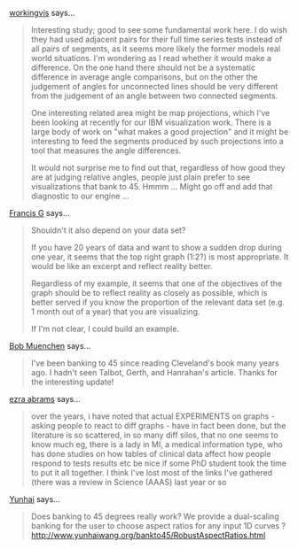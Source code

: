 <a href="http://workingvis.wordpress.com" rel="nofollow noopener" target="_blank">workingvis</a> says…
>	Interesting study; good to see some fundamental work here. I do wish they had used adjacent pairs for their full time series tests instead of all pairs of segments, as it seems more likely the former models real world situations. I'm wondering as I read whether it would make a difference. On the one hand there should not be a systematic difference in average angle comparisons, but on the other the judgement of angles for unconnected lines should be very different from the judgement of an angle between two connected segments. 
>	
>	One interesting related area might be map projections, which I've been looking at recently for our IBM visualization work. There is a large body of work on "what makes a good projection" and it might be interesting to feed the segments produced by such projections into a tool that measures the angle differences.
>	
>	It would not surprise me to find out that, regardless of how good they are at judging relative angles, people just plain prefer to see visualizations that bank to 45. Hmmm ... Might go off and add that diagnostic to our engine ...

<a href="http://infodez.wordpress.com/" rel="nofollow noopener" target="_blank">Francis G</a> says…
>	Shouldn't it also depend on your data set?
>	
>	If you have 20 years of data and want to show a sudden drop during one year, it seems that the top right graph (1:2?) is most appropriate. It would be like an excerpt and reflect reality better.
>	
>	Regardless of my example, it seems that one of the objectives of the graph should be to reflect reality as closely as possible, which is better served if you know the proportion of the relevant data set (e.g. 1 month out of a year) that you are visualizing.
>	
>	If I'm not clear, I could build an example.

<a href="http://r4stats.wordpress.com" rel="nofollow noopener" target="_blank">Bob Muenchen</a> says…
>	I've been banking to 45 since reading Cleveland's book many years ago. I hadn't seen Talbot, Gerth, and Hanrahan's article. Thanks for the interesting update!

<a href="http://t" rel="nofollow noopener" target="_blank">ezra abrams</a> says…
>	over the years, i have noted that actual EXPERIMENTS on graphs - asking people to react to diff graphs -
>	have in fact been done, but the literature is so scattered, in so many diff silos, that no one seems to know much
>	eg, there is a lady in MI, a medical information type, who has done studies on how tables of clinical data affect how people respond to tests results
>	etc
>	be nice if some PhD student took the time to put it all together.
>	I think I've lost most of the links I've gathered (there was a review in Science (AAAS) last year or so

<a href="http://www.yunhaiwang.org/" rel="nofollow noopener" target="_blank">Yunhai</a> says…
>	Does banking to 45 degrees really work? We provide a dual-scaling banking for the user to choose aspect ratios for any input 1D curves ? http://www.yunhaiwang.org/bankto45/RobustAspectRatios.html
